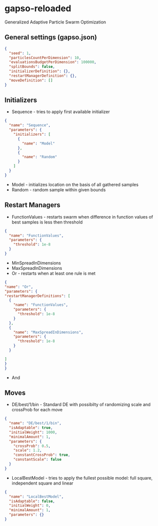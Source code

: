# gapso-reloaded
Generalized Adaptive Particle Swarm Optimization

## General settings (gapso.json)

```json
{
  "seed": 1,
  "particlesCountPerDimension": 10,
  "evaluationsBudgetPerDimension": 100000,
  "splitBounds": false,
  "initializerDefinition": {},
  "restartManagerDefinition": {},
  "moveDefinition": []
}
```

## Initializers
  
  * Sequence - tries to apply first available initializer
```json
{
  "name": "Sequence",
  "parameters": {
    "initializers": [
      {
        "name": "Model"
      },
      {
        "name": "Random"
      }
    ]
  }
}
```
  * Model - initializes location on the basis of all gathered samples
  * Random - random sample within given bounds
  
## Restart Managers

  * FunctionValues - restarts swarm when difference in function values
  of best samples is less then threshold
```json
{
  "name": "FunctionValues",
  "parameters": {
    "threshold": 1e-8
  }
}
```
  * MinSpreadInDimensions
  * MaxSpreadInDimensions 
  * Or - restarts when at least one rule is met
  ```json
{
"name": "Or",
"parameters": {
  "restartManagerDefinitions": [
    {
      "name": "FunctionValues",
      "parameters": {
        "threshold": 1e-8
      }
    },
    {
      "name": "MaxSpreadInDimensions",
      "parameters": {
        "threshold": 1e-8
      }
    }

  ]
}
}
```
  * And

## Moves

  * DE/best/1/bin -
  Standard DE with possibilty of randomizing scale and crossProb for each move
```json
{
  "name": "DE/best/1/bin",
  "isAdaptable": true,
  "initialWeight": 1000,
  "minimalAmount": 1,
  "parameters": {
    "crossProb": 0.5,
    "scale": 1.2,
    "constantCrossProb": true,
    "constantScale": false
  }
}
```
  * LocalBestModel - tries to apply
  the fullest possible model: full square, independent square and linear

```json
{
  "name": "LocalBestModel",
  "isAdaptable": false,
  "initialWeight": 0,
  "minimalAmount": 1,
  "parameters": {}
}
```

